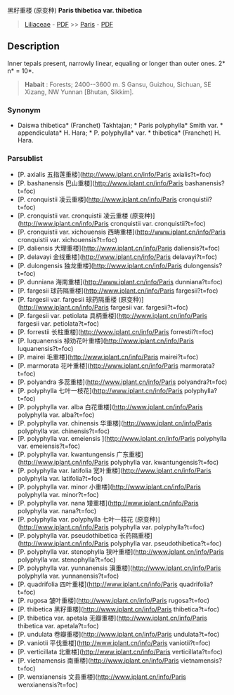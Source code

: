 黑籽重楼 (原变种) **Paris thibetica var. thibetica**

> [Liliaceae](http://www.iplant.cn/info/Liliaceae?t=foc) - [PDF](http://www.iplant.cn/foc/pdf/Liliaceae.pdf) >> [Paris](http://www.iplant.cn/info/Paris?t=foc) - [PDF](http://www.iplant.cn/foc/pdf/Paris.pdf)
## Description

Inner tepals present, narrowly linear, equaling or longer than outer ones. 2* n* = 10*.


> **Habait** : 
> Forests; 2400--3600 m. S Gansu, Guizhou, Sichuan, SE Xizang, NW Yunnan [Bhutan, Sikkim].

### Synonym
* Daiswa thibetica* (Franchet) Takhtajan; * Paris polyphylla* Smith var. * appendiculata* H. Hara; * P. polyphylla* var. * thibetica* (Franchet) H. Hara.


### Parsublist

* [P.  axialis  五指莲重楼](http://www.iplant.cn/info/Paris axialis?t=foc)
* [P.  bashanensis  巴山重楼](http://www.iplant.cn/info/Paris bashanensis?t=foc)
* [P.  cronquistii  凌云重楼](http://www.iplant.cn/info/Paris cronquistii?t=foc)
* [P.  cronquistii var. cronquistii  凌云重楼 (原变种)](http://www.iplant.cn/info/Paris cronquistii var. cronquistii?t=foc)
* [P.  cronquistii var. xichouensis  西畴重楼](http://www.iplant.cn/info/Paris cronquistii var. xichouensis?t=foc)
* [P.  daliensis  大理重楼](http://www.iplant.cn/info/Paris daliensis?t=foc)
* [P.  delavayi  金线重楼](http://www.iplant.cn/info/Paris delavayi?t=foc)
* [P.  dulongensis  独龙重楼](http://www.iplant.cn/info/Paris dulongensis?t=foc)
* [P.  dunniana  海南重楼](http://www.iplant.cn/info/Paris dunniana?t=foc)
* [P.  fargesii  球药隔重楼](http://www.iplant.cn/info/Paris fargesii?t=foc)
* [P.  fargesii var. fargesii  球药隔重楼 (原变种)](http://www.iplant.cn/info/Paris fargesii var. fargesii?t=foc)
* [P.  fargesii var. petiolata  具柄重楼](http://www.iplant.cn/info/Paris fargesii var. petiolata?t=foc)
* [P.  forrestii  长柱重楼](http://www.iplant.cn/info/Paris forrestii?t=foc)
* [P.  luquanensis  禄劝花叶重楼](http://www.iplant.cn/info/Paris luquanensis?t=foc)
* [P.  mairei  毛重楼](http://www.iplant.cn/info/Paris mairei?t=foc)
* [P.  marmorata  花叶重楼](http://www.iplant.cn/info/Paris marmorata?t=foc)
* [P.  polyandra  多蕊重楼](http://www.iplant.cn/info/Paris polyandra?t=foc)
* [P.  polyphylla  七叶一枝花](http://www.iplant.cn/info/Paris polyphylla?t=foc)
* [P.  polyphylla var. alba  白花重楼](http://www.iplant.cn/info/Paris polyphylla var. alba?t=foc)
* [P.  polyphylla var. chinensis  华重楼](http://www.iplant.cn/info/Paris polyphylla var. chinensis?t=foc)
* [P.  polyphylla var. emeiensis  ](http://www.iplant.cn/info/Paris polyphylla var. emeiensis?t=foc)
* [P.  polyphylla var. kwantungensis  广东重楼](http://www.iplant.cn/info/Paris polyphylla var. kwantungensis?t=foc)
* [P.  polyphylla var. latifolia  宽叶重楼](http://www.iplant.cn/info/Paris polyphylla var. latifolia?t=foc)
* [P.  polyphylla var. minor  小重楼](http://www.iplant.cn/info/Paris polyphylla var. minor?t=foc)
* [P.  polyphylla var. nana  矮重楼](http://www.iplant.cn/info/Paris polyphylla var. nana?t=foc)
* [P.  polyphylla var. polyphylla  七叶一枝花 (原变种)](http://www.iplant.cn/info/Paris polyphylla var. polyphylla?t=foc)
* [P.  polyphylla var. pseudothibetica  长药隔重楼](http://www.iplant.cn/info/Paris polyphylla var. pseudothibetica?t=foc)
* [P.  polyphylla var. stenophylla  狭叶重楼](http://www.iplant.cn/info/Paris polyphylla var. stenophylla?t=foc)
* [P.  polyphylla var. yunnanensis  滇重楼](http://www.iplant.cn/info/Paris polyphylla var. yunnanensis?t=foc)
* [P.  quadrifolia  四叶重楼](http://www.iplant.cn/info/Paris quadrifolia?t=foc)
* [P.  rugosa  皱叶重楼](http://www.iplant.cn/info/Paris rugosa?t=foc)
* [P.  thibetica  黑籽重楼](http://www.iplant.cn/info/Paris thibetica?t=foc)
* [P.  thibetica var. apetala  无瓣重楼](http://www.iplant.cn/info/Paris thibetica var. apetala?t=foc)
* [P.  undulata  卷瓣重楼](http://www.iplant.cn/info/Paris undulata?t=foc)
* [P.  vaniotii  平伐重楼](http://www.iplant.cn/info/Paris vaniotii?t=foc)
* [P.  verticillata  北重楼](http://www.iplant.cn/info/Paris verticillata?t=foc)
* [P.  vietnamensis  南重楼](http://www.iplant.cn/info/Paris vietnamensis?t=foc)
* [P.  wenxianensis  文县重楼](http://www.iplant.cn/info/Paris wenxianensis?t=foc)
